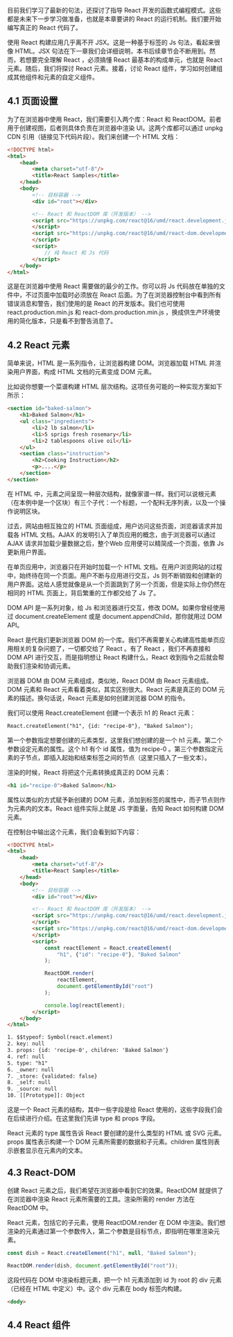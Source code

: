 目前我们学习了最新的句法，还探讨了指导 React 开发的函数式编程模式。这些都是未来下一步学习做准备，也就是本章要讲的 React 的运行机制。我们要开始编写真正的 React 代码了。

使用 React 构建应用几乎离不开 JSX。这是一种基于标签的 Js 句法，看起来很像 HTML。JSX 句法在下一章我们会详细说明，本书后续章节会不断用到。然而，若想要完全理解 React ，必须搞懂 React 最基本的构成单元，也就是 React 元素。随后，我们将探讨 React 元素。接着，讨论 React 组件，学习如何创建组成其他组件和元素的自定义组件。

## 4.1 页面设置

为了在浏览器中使用 React，我们需要引入两个库：React 和 ReactDOM。前者用于创建视图，后者则具体负责在浏览器中渲染 UI。这两个库都可以通过 unpkg CDN 引用（链接见下代码片段）。我们来创建一个 HTML 文档：

```html
<!DOCTYPE html>
<html>
    <head>
        <meta charset="utf-8"/>
        <title>React Samples</title>
    </head>
    <body>
        <!-- 目标容器 -->
        <div id="root"></div>

        <!-- React 和 ReactDOM 库（开发版本） -->
        <script src="https://unpkg.com/react@16/umd/react.development.js">
        </script>
        <script src="https://unpkg.com/react@16/umd/react-dom.development.js">
        </script>
        <script>
            // 纯 React 和 Js 代码
        </script>
    </body>
</html>
```

这是在浏览器中使用 React 需要做的最少的工作。你可以将 Js 代码放在单独的文件中，不过页面中加载时必须放在 React 后面。为了在浏览器控制台中看到所有错误消息和警告，我们使用的是 React 的开发版本。我们也可使用 react.production.min.js 和 react-dom.production.min.js ，换成供生产环境使用的简化版本，只是看不到警告消息了。

## 4.2 React 元素

简单来说，HTML 是一系列指令，让浏览器构建 DOM。浏览器加载 HTML 并渲染用户界面，构成 HTML 文档的元素变成 DOM 元素。

比如说你想要一个菜谱构建 HTML 层次结构。这项任务可能的一种实现方案如下所示：

```html
<section id="baked-salmon">
    <h1>Baked Salmon</h1>
    <ul class="ingredients">
        <li>2 lb salmon</li>
        <li>5 sprigs fresh rosemary</li>
        <li>2 tablespoons olive oil</li>
    </ul>
    <section class="instruction">
        <h2>Cooking Instruction</h2>
        <p>....</p>
    </section>
</section>
```

在 HTML 中，元素之间呈现一种层次结构，就像家谱一样。我们可以说根元素（在本例中是一个区块）有三个子代：一个标题，一个配料无序列表，以及一个操作说明区块。

过去，网站由相互独立的 HTML 页面组成，用户访问这些页面，浏览器请求并加载各 HTML 文档。AJAX 的发明引入了单页应用的概念，由于浏览器可以通过 AJAX 请求并加载少量数据之后，整个Web 应用便可以精简成一个页面，依靠 Js 更新用户界面。

在单页应用中，浏览器只在开始时加载一个 HTML 文档。在用户浏览网站的过程中，始终待在同一个页面。用户不断与应用进行交互，Js 则不断销毁和创建新的用户界面。这给人感觉就像是从一个页面跳到了另一个页面，但是实际上你仍然在相同的 HTML 页面上，背后繁重的工作都交给了 Js 了。

DOM API 是一系列对象，给 Js 和浏览器进行交互，修改 DOM。如果你曾经使用过 document.createElement 或是 document.appendChild，那你就用过 DOM API。

React 是代我们更新浏览器 DOM 的一个库。我们不再需要关心构建高性能单页应用相关的复杂问题了，一切都交给了 React 。有了 React ，我们不再直接和 DOM API 进行交互，而是指明想让 React 构建什么，React 收到指令之后就会帮助我们渲染和协调元素。

浏览器 DOM 由 DOM 元素组成，类似地，React DOM 由 React 元素组成。DOM 元素和 React 元素看着类似，其实区别很大。React 元素是真正的 DOM 元素的描述。换句话说，React 元素是如何创建浏览器 DOM 的指令。

我们可以使用 React.createElement 创建一个表示 h1 的 React 元素：

```html
React.createElement("h1", {id: "recipe-0"}, "Baked Salmon");
```

第一个参数指定想要创建的元素类型，这里我们想创建的是一个 h1 元素。第二个参数设定元素的属性。这个 h1 有个 id 属性，值为 recipe-0 。第三个参数指定元素的子节点，即插入起始和结束标签之间的节点（这里只插入了一些文本）。

渲染的时候，React 将把这个元素转换成真正的 DOM 元素：

```html
<h1 id="recipe-0">Baked Salmon</h1>
```

属性以类似的方式赋予新创建的 DOM 元素，添加到标签的属性中，而子节点则作为元素内的文本。React 组件实际上就是 JS 字面量，告知 React 如何构建 DOM 元素。

在控制台中输出这个元素，我们会看到如下内容：

```html
<!DOCTYPE html>
<html>
    <head>
        <meta charset="utf-8"/>
        <title>React Samples</title>
    </head>
    <body>
        <!-- 目标容器 -->
        <div id="root"></div>

        <!-- React 和 ReactDOM 库（开发版本） -->
        <script src="https://unpkg.com/react@16/umd/react.development.js">
        </script>
        <script src="https://unpkg.com/react@16/umd/react-dom.development.js">
        </script>
        <script>
            const reactElement = React.createElement(
                "h1", {"id": "recipe-0"}, "Baked Salmon"
            );

            ReactDOM.render(
                reactElement,
                document.getElementById("root")
            );

			console.log(reactElement);
        </script>
    </body>
</html>
```

```html
1. $$typeof: Symbol(react.element)
2. key: null
3. props: {id: 'recipe-0', children: 'Baked Salmon'}
4. ref: null
5. type: "h1"
6. _owner: null
7. _store: {validated: false}
8. _self: null
9. _source: null
10. [[Prototype]]: Object
```

这是一个 React 元素的结构，其中一些字段是给 React 使用的，这些字段我们会在后续进行介绍。在这里我们先讲 type 和 props 字段。

React 元素的 type 属性告诉 React 要创建的是什么类型的 HTML 或 SVG 元素。props 属性表示构建一个 DOM 元素所需要的数据和子元素。children 属性则表示嵌套显示在元素内的文本。
## 4.3 React-DOM

创建 React 元素之后，我们希望在浏览器中看到它的效果。ReactDOM 就提供了在浏览器中渲染 React 元素所需要的工具。渲染所需的 render 方法在 ReactDOM 中。

React 元素，包括它的子元素，使用 ReactDOM.render 在 DOM 中渲染。我们想渲染的元素通过第一个参数传入，第二个参数是目标节点，即指明在哪里渲染元素。

```js
const dish = React.createElement("h1", null, "Baked Salmon");

ReactDOM.render(dish, document.getElementById("root"));
```

这段代码在 DOM 中渲染标题元素，把一个 h1 元素添加到 id 为 root 的 div 元素（已经在 HTML 中定义）中。这个 div 元素在 body 标签内构建。

```html
<dody>
```
## 4.4 React 组件


